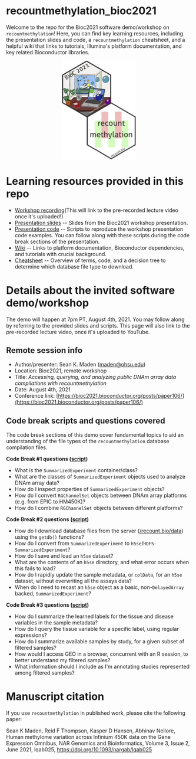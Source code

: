 # recountmethylation_bioc2021

Welcome to the repo for the Bioc2021 software demo/workshop on `recountmethylation`! Here, you can find key learning resources, including the presentation slides and code, a `recountmethylation` cheatsheet, and a helpful wiki that links to tutorials, Illumina's platform documentation, and key related Bioconductor libraries.

<p style="text-align:center;"><img src="https://github.com/metamaden/recountmethylation_bioc2021/blob/main/images/bioc2021-recountmethylation-hexstickers.jpg" alt="recountmethylation hexsticker" class="center" width="200"/></p>

# Learning resources provided in this repo

* [Workshop recording]()(This will link to the pre-recorded lecture video once it's uploaded!)
* [Presentation slides](https://github.com/metamaden/recountmethylation_bioc2021/blob/main/workshop_materials/bioc2021_deck.pptx) -- Slides from the Bioc2021 workshop presentation.
* [Presentation code](https://github.com/metamaden/recountmethylation_bioc2021/tree/main/workshop_materials) -- Scripts to reproduce the workshop presentation code examples. You can follow along with these scripts during the code break sections of the presentation.
* [Wiki](https://github.com/metamaden/recountmethylation_bioc2021/wiki) -- Links to platform documentation, Bioconductor dependencies, and tutorials with crucial background.
* [Cheatsheet](https://github.com/metamaden/recountmethylation_bioc2021/tree/main/cheatsheet) -- Overview of terms, code, and a decision tree to determine which database file type to download.

# Details about the invited software demo/workshop

The demo will happen at 7pm PT, August 4th, 2021. You may follow along by referring to the provided slides and scripts. This page will also link to the pre-recorded lecture video, once it's uploaded to YouTube.

## Remote session info

* Author/presenter: Sean K. Maden (maden@ohsu.edu)
* Location: Bioc2021, remote workshop
* Title: *Accessing, querying, and analyzing public DNAm array data compilations with recountmethylation*
* Date: August 4th, 2021
* Conference link: [https://bioc2021.bioconductor.org/posts/paper106/](https://bioc2021.bioconductor.org/posts/paper106/)

## Code break scripts and questions covered

The code break sections of this demo cover fundamental topics to aid an understanding of the file types of the `recountmethylation` database compilation files.

**Code Break #1 questions ([script](https://github.com/metamaden/recountmethylation_bioc2021/blob/main/workshop_materials/part1_rg-2platforms_bioc2021.R))**
* What is the `SummarizedExperiment` container/class?
* What are the classes of `SummarizedExperiment` objects used to analyze DNAm array data?
* How do I inspect properties of `SummarizedExperiment` objects?
* How do I convert `RGChannelSet` objects between DNAm array platforms (e.g. from EPIC to HM450K)?
* How do I combine `RGChannelSet` objects between different platforms?

**Code Break #2 questions ([script](https://github.com/metamaden/recountmethylation_bioc2021/blob/main/workshop_materials/part2_delayedarray-objects_bioc2021.R))**
* How do I download database files from the server ([/recount.bio/data](https://recount.bio/data/)) using the `getdb()` functions?
* How do I convert from `SummarizedExperiment` to `h5se`/`HDF5-SummarizedExperiment`?
* How do I save and load an `h5se` dataset?
* What are the contents of an `h5se` directory, and what error occurs when this fails to load?
* How do I rapidly update the sample metadata, or `colData`, for an `h5se` dataset, without overwriting all the assays data?
* When do I need to recast an `h5se` object as a basic, non-`DelayedArray` backed, `SummarizedExperiment`?

**Code Break #3 questions ([script](https://github.com/metamaden/recountmethylation_bioc2021/blob/main/workshop_materials/part3_find-and-analyze-samples_bioc2021.R))**
* How do I summarize the learned labels for the tissue and disease variables in the sample metadata?
* How do I query the tissue variable for a specific label, using regular expressions?
* How do I summarize available samples by study, for a given subset of filtered samples?
* How would I access GEO in a browser, concurrent with an R session, to better understand my filtered samples?
* What information should I include as I'm annotating studies represented among filtered samples?

# Manuscript citation

If you use `recountmethylation` in published work, please cite the following paper:

Sean K Maden, Reid F Thompson, Kasper D Hansen, Abhinav Nellore, Human methylome variation across Infinium 450K data on the Gene Expression Omnibus, NAR Genomics and Bioinformatics, Volume 3, Issue 2, June 2021, lqab025, https://doi.org/10.1093/nargab/lqab025
